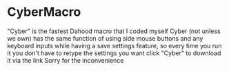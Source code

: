 # CyberMacro
"Cyber" is the fastest Dahood macro that I coded myself   Cyber (not unless we own) has the same function of using side mouse buttons and any keyboard inputs  while having a save settings feature, so every time you run it you don't have to retype the settings you want   click "Cyber" to download it via the link    Sorry for the inconvenience
